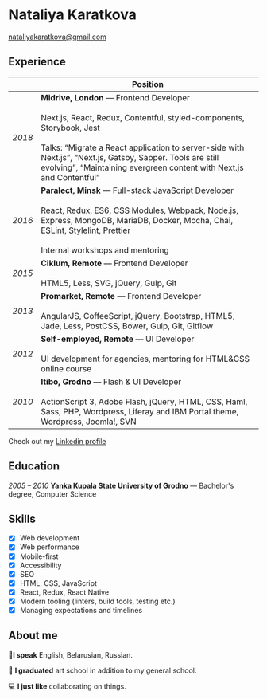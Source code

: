 # Nataliya Karatkova
nataliyakaratkova@gmail.com

## Experience

|  | Position |
| --- | --- |
| *2018* | **Midrive, London** — Frontend Developer <br><br> Next.js, React, Redux, Contentful, styled-components, Storybook, Jest <br><br> Talks: “Migrate a React application to server-side with Next.js”, “Next.js, Gatsby, Sapper. Tools are still evolving”, “Maintaining evergreen content with Next.js and Contentful” |
| *2016* |**Paralect, Minsk** — Full-stack JavaScript Developer <br><br> React, Redux, ES6, CSS Modules, Webpack, Node.js, Express, MongoDB, MariaDB, Docker, Mocha, Chai, ESLint, Stylelint, Prettier <br><br> Internal workshops and mentoring |
| *2015* | **Ciklum, Remote** — Frontend Developer <br><br> HTML5, Less, SVG, jQuery, Gulp, Git |
| *2013* | **Promarket, Remote** — Frontend Developer <br><br> AngularJS, CoffeeScript, jQuery, Bootstrap, HTML5, Jade, Less, PostCSS, Bower, Gulp, Git, Gitflow |
| *2012* | **Self-employed, Remote** — UI Developer <br><br> UI development for agencies, mentoring for HTML&CSS online course |
| *2010* |**Itibo, Grodno** — Flash & UI Developer <br><br> ActionScript 3, Adobe Flash, jQuery, HTML, CSS, Haml, Sass, PHP, Wordpress, Liferay and IBM Portal theme, Wordpress, Joomla!, SVN |

Check out my [Linkedin profile](https://www.linkedin.com/in/nataliyakaratkova/)


## Education

*2005 – 2010* **Yanka Kupala State University of Grodno** — Bachelor's degree, Computer Science


## Skills

- [x] Web development
- [x] Web performance
- [x] Mobile-first
- [x] Accessibility
- [x] SEO
- [x] HTML, CSS, JavaScript
- [x] React, Redux, React Native
- [x] Modern tooling (linters, build tools, testing etc.)
- [x] Managing expectations and timelines

## About me

💬**I speak** English, Belarusian, Russian.

🎨 **I graduated** art school in addition to my general school.

💻 **I just like** collaborating on things.
